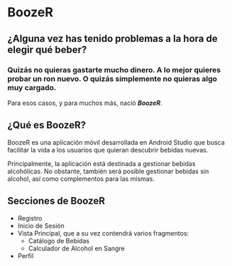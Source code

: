 # BoozeR
## ¿Alguna vez has tenido problemas a la hora de elegir qué beber?
### Quizás no quieras gastarte mucho dinero. A lo mejor quieres probar un ron nuevo. O quizás simplemente no quieras algo muy cargado.
Para esos casos, y para muchos más, nació **_BoozeR_**.

## ¿Qué es BoozeR?
BoozeR es una aplicación móvil desarrollada en Android Studio que busca facilitar la vida a los usuarios que quieran descubrir bebidas nuevas.

Principalmente, la aplicación está destinada a gestionar bebidas alcohólicas. No obstante, también será posible gestionar bebidas sin alcohol, así como complementos para las mismas. </br>

## Secciones de BoozeR
- Registro
- Inicio de Sesión
- Vista Principal, que a su vez contendrá varios fragmentos:
  - Catálogo de Bebidas
  - Calculador de Alcohol en Sangre
- Perfil

